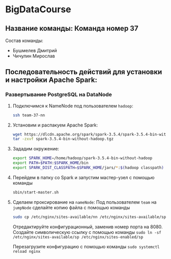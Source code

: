 # BigDataCourse

## Название команды: Команда номер 37

Состав команды:
* Бушмелев Дмитрий
* Чичулин Мирослав

## Последовательность действий для установки и настройки Apache Spark:
### Развертывание PostgreSQL на DataNode

1. Подключимся к NameNode под пользователем `hadoop`:
   ```bash
   ssh team-37-nn
   ```

2. Установим и распакуем Apache Spark:
   ```bash
   wget https://dlcdn.apache.org/spark/spark-3.5.4/spark-3.5.4-bin-without-hadoop.tgz
   tar -zxvf spark-3.5.4-bin-without-hadoop.tgz
   ```
3. Зададим окружение:
   ```bash
   export SPARK_HOME=/home/hadoop/spark-3.5.4-bin-without-hadoop
   export PATH=$PATH:$SPARK_HOME/bin
   export SPARK_DIST_CLASSPATH=$SPARK_HOME/jars/*:$(hadoop classpath)
   ```
4. Перейдем в папку со Spark и запустим мастер-узел с помощью команды
   ```bash
   sbin/start-master.sh
   ```
5. Сделаем проксирование на `nameNode`:
   Под пользователем `team` на `jumpNode` сделайте копию файла с помощью команды
   ```bash
   sudo cp /etc/nginx/sites-available/nn /etc/nginx/sites-available/sp
   ```
   Отредактируйте конфигурационный, заменив номер порта на 8080. Создайте символическую ссылку с помощью команды
   `sudo ln -sf /etc/nginx/sites-available/sp /etc/nginx/sites-enabled/sp`
   
   Перезагрузите конфигурацию с помощью команды `sudo systemctl reload nginx`
